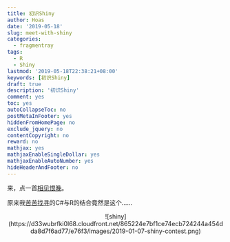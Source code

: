 ```yaml
---
title: 初识Shiny
author: Hoas
date: '2019-05-18'
slug: meet-with-shiny
categories:
  - fragmentray
tags:
  - R
  - Shiny
lastmod: '2019-05-18T22:38:21+08:00'
keywords: [初识Shiny]
draft: true
description: '初识Shiny'
comment: yes
toc: yes
autoCollapseToc: no
postMetaInFooter: yes
hiddenFromHomePage: no
exclude_jquery: no
contentCopyright: no
reward: no
mathjax: yes
mathjaxEnableSingleDollar: yes
mathjaxEnableAutoNumber: yes
hideHeaderAndFooter: no
---
```

来，点一首[相见恨晚](http://www.koowo.com:8080/yinyue/916888)。

原来我[苦苦找寻](https://hoas.xyz/post/using-r-in-cs/)的C#与R的结合竟然是这个……

<center>
![shiny](https://d33wubrfki0l68.cloudfront.net/865224e7bf1ce74ecb724244a454dda8d7f6ad77/e76f3/images/2019-01-07-shiny-contest.png)
</center>

<!--more-->

